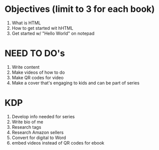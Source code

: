 # Objectives (limit to 3 for each book)

1.  What is HTML
2.  How to get started wit hHTML
3.  Get started w/ "Hello World" on notepad


# NEED TO DO's

1.  Write content
2.  Make videos of how to do
3.  Make QR codes for video
4.  Make a cover that's engaging to kids and can be part of series

# KDP

1. Develop info needed for series
2. Write bio of me
3. Research tags
4. Research Amazon sellers
5. Convert for digital to Word
6. embed videos instead of QR codes for ebook
